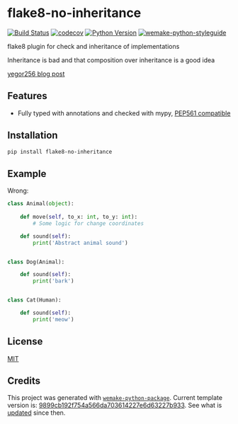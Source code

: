 <!---
The MIT License (MIT)

Copyright (c) 2023 blablatdinov

Permission is hereby granted, free of charge, to any person obtaining a copy
of this software and associated documentation files (the "Software"), to deal
in the Software without restriction, including without limitation the rights
to use, copy, modify, merge, publish, distribute, sublicense, and/or sell
copies of the Software, and to permit persons to whom the Software is
furnished to do so, subject to the following conditions:

The above copyright notice and this permission notice shall be included in all
copies or substantial portions of the Software.

THE SOFTWARE IS PROVIDED "AS IS", WITHOUT WARRANTY OF ANY KIND,
EXPRESS OR IMPLIED, INCLUDING BUT NOT LIMITED TO THE WARRANTIES OF
MERCHANTABILITY, FITNESS FOR A PARTICULAR PURPOSE AND NONINFRINGEMENT.
IN NO EVENT SHALL THE AUTHORS OR COPYRIGHT HOLDERS BE LIABLE FOR ANY CLAIM,
DAMAGES OR OTHER LIABILITY, WHETHER IN AN ACTION OF CONTRACT, TORT OR
OTHERWISE, ARISING FROM, OUT OF OR IN CONNECTION WITH THE SOFTWARE OR THE USE
OR OTHER DEALINGS IN THE SOFTWARE.
--->
# flake8-no-inheritance

[![Build Status](https://github.com/blablatdinov/flake8-no-inheritance/workflows/test/badge.svg?branch=master&event=push)](https://github.com/blablatdinov/flake8-no-inheritance/actions?query=workflow%3Atest)
[![codecov](https://codecov.io/gh/blablatdinov/flake8-no-inheritance/branch/master/graph/badge.svg)](https://codecov.io/gh/blablatdinov/flake8-no-inheritance)
[![Python Version](https://img.shields.io/pypi/pyversions/flake8-no-inheritance.svg)](https://pypi.org/project/flake8-no-inheritance/)
[![wemake-python-styleguide](https://img.shields.io/badge/style-wemake-000000.svg)](https://github.com/wemake-services/wemake-python-styleguide)

flake8 plugin for check and inheritance of implementations

Inheritance is bad and that composition over inheritance is a good idea

[yegor256 blog post](https://www.yegor256.com/2016/09/13/inheritance-is-procedural.html)

## Features

- Fully typed with annotations and checked with mypy, [PEP561 compatible](https://www.python.org/dev/peps/pep-0561/)


## Installation

```bash
pip install flake8-no-inheritance
```


## Example

Wrong:

```python
class Animal(object):
    
    def move(self, to_x: int, to_y: int):
        # Some logic for change coordinates

    def sound(self):
        print('Abstract animal sound')


class Dog(Animal):

    def sound(self):
        print('bark')


class Cat(Human):

    def sound(self):
        print('meow')
```

## License

[MIT](https://github.com/blablatdinov/flake8-no-inheritance/blob/master/LICENSE)


## Credits

This project was generated with [`wemake-python-package`](https://github.com/wemake-services/wemake-python-package). Current template version is: [9899cb192f754a566da703614227e6d63227b933](https://github.com/wemake-services/wemake-python-package/tree/9899cb192f754a566da703614227e6d63227b933). See what is [updated](https://github.com/wemake-services/wemake-python-package/compare/9899cb192f754a566da703614227e6d63227b933...master) since then.

